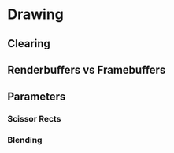 # Drawing

## Clearing

## Renderbuffers vs Framebuffers

## Parameters

### Scissor Rects

### Blending 

